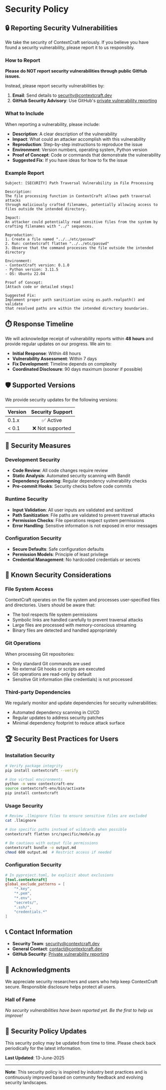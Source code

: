 # Security Policy

## 🔒 Reporting Security Vulnerabilities

We take the security of ContextCraft seriously. If you believe you have found a security vulnerability, please report it to us responsibly.

### How to Report

**Please do NOT report security vulnerabilities through public GitHub issues.**

Instead, please report security vulnerabilities by:

1. **Email**: Send details to [security@contextcraft.dev](mailto:security@contextcraft.dev)
2. **GitHub Security Advisory**: Use GitHub's [private vulnerability reporting](https://github.com/Shorzinator/ContextCraft/security/advisories/new)

### What to Include

When reporting a vulnerability, please include:

- **Description**: A clear description of the vulnerability
- **Impact**: What could an attacker accomplish with this vulnerability
- **Reproduction**: Step-by-step instructions to reproduce the issue
- **Environment**: Version numbers, operating system, Python version
- **Proof of Concept**: Code or commands that demonstrate the vulnerability
- **Suggested Fix**: If you have ideas for how to fix the issue

### Example Report

```
Subject: [SECURITY] Path Traversal Vulnerability in File Processing

Description:
The file processing function in ContextCraft allows path traversal attacks
through maliciously crafted filenames, potentially allowing access to
files outside the intended directory.

Impact:
An attacker could potentially read sensitive files from the system by
crafting filenames with "../" sequences.

Reproduction:
1. Create a file named "../../etc/passwd"
2. Run: contextcraft flatten "../../etc/passwd"
3. Observe that the command processes the file outside the intended directory

Environment:
- ContextCraft version: 0.1.0
- Python version: 3.11.5
- OS: Ubuntu 22.04

Proof of Concept:
[Attach code or detailed steps]

Suggested Fix:
Implement proper path sanitization using os.path.realpath() and validate
that resolved paths are within the intended directory boundaries.
```

## ⏱️ Response Timeline

We will acknowledge receipt of vulnerability reports within **48 hours** and provide regular updates on our progress. We aim to:

- **Initial Response**: Within 48 hours
- **Vulnerability Assessment**: Within 7 days
- **Fix Development**: Timeline depends on complexity
- **Coordinated Disclosure**: 90 days maximum (sooner if possible)

## 🛡️ Supported Versions

We provide security updates for the following versions:

| Version | Security Support |
|---------|:----------------:|
| 0.1.x   | ✅ Active       |
| < 0.1   | ❌ Not supported |

## 🔐 Security Measures

### Development Security

- **Code Review**: All code changes require review
- **Static Analysis**: Automated security scanning with Bandit
- **Dependency Scanning**: Regular dependency vulnerability checks
- **Pre-commit Hooks**: Security checks before code commits

### Runtime Security

- **Input Validation**: All user inputs are validated and sanitized
- **Path Sanitization**: File paths are validated to prevent traversal attacks
- **Permission Checks**: File operations respect system permissions
- **Error Handling**: Sensitive information is not exposed in error messages

### Configuration Security

- **Secure Defaults**: Safe configuration defaults
- **Permission Models**: Principle of least privilege
- **Credential Management**: No hardcoded credentials or secrets

## 🚨 Known Security Considerations

### File System Access

ContextCraft operates on the file system and processes user-specified files and directories. Users should be aware that:

- The tool respects file system permissions
- Symbolic links are handled carefully to prevent traversal attacks
- Large files are processed with memory-conscious streaming
- Binary files are detected and handled appropriately

### Git Operations

When processing Git repositories:

- Only standard Git commands are used
- No external Git hooks or scripts are executed
- Git operations are read-only by default
- Sensitive Git information (like credentials) is not processed

### Third-party Dependencies

We regularly monitor and update dependencies for security vulnerabilities:

- Automated dependency scanning in CI/CD
- Regular updates to address security patches
- Minimal dependency footprint to reduce attack surface

## 🏆 Security Best Practices for Users

### Installation Security

```bash
# Verify package integrity
pip install contextcraft --verify

# Use virtual environments
python -m venv contextcraft-env
source contextcraft-env/bin/activate
pip install contextcraft
```

### Usage Security

```bash
# Review .llmignore files to ensure sensitive files are excluded
cat .llmignore

# Use specific paths instead of wildcards when possible
contextcraft flatten src/specific/module.py

# Be cautious with output file permissions
contextcraft bundle -o output.md
chmod 600 output.md  # Restrict access if needed
```

### Configuration Security

```toml
# In pyproject.toml, be explicit about exclusions
[tool.contextcraft]
global_exclude_patterns = [
    "*.key",
    "*.pem",
    "*.env",
    "secrets/",
    ".ssh/",
    "credentials.*"
]
```

## 📞 Contact Information

- **Security Team**: [security@contextcraft.dev](mailto:security@contextcraft.dev)
- **General Contact**: [contact@contextcraft.dev](mailto:contact@contextcraft.dev)
- **GitHub Security**: [Private vulnerability reporting](https://github.com/Shorzinator/ContextCraft/security/advisories/new)

## 🙏 Acknowledgments

We appreciate security researchers and users who help keep ContextCraft secure. Responsible disclosure helps protect all users.

### Hall of Fame

*No security vulnerabilities have been reported yet. Be the first to help us improve!*

## 📜 Security Policy Updates

This security policy may be updated from time to time. Please check back periodically for the latest information.

**Last Updated**: 13-June-2025

---

**Note**: This security policy is inspired by industry best practices and is continuously improved based on community feedback and evolving security landscapes.
